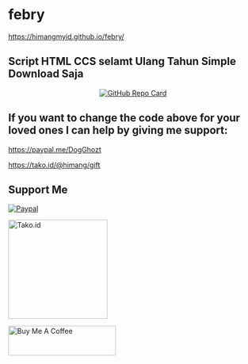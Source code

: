 # febry

https://himangmyid.github.io/febry/


## Script HTML CCS selamt Ulang Tahun Simple Download Saja

<p align="center">
  <a href="https://github.com/himangmyid/febry">
    <img src="https://github-readme-stats.vercel.app/api/pin/?username=himangmyid&repo=febry&theme=tokyonight" alt="GitHub Repo Card">
  </a>
</p>


## If you want to change the code above for your loved ones I can help by giving me support:

https://paypal.me/DogGhozt

https://tako.id/@himang/gift


## Support Me 

[<img alt="Paypal"  src="https://www.paypalobjects.com/digitalassets/c/website/logo/full-text/pp_fc_hl.svg" />](https://paypal.me/DogGhozt) 

[<img alt="Tako.id" width="200" src="https://tako.id/_next/static/media/logo.50498557.svg" />](https://tako.id/@himang/gift)


<a href="https://www.buymeacoffee.com/himang" target="_blank"><img src="https://cdn.buymeacoffee.com/buttons/v2/default-yellow.png" alt="Buy Me A Coffee" style="height: 60px !important;width: 217px !important;" ></a>
